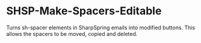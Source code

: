 # SHSP-Make-Spacers-Editable
Turns sh-spacer elements in SharpSpring emails into modified buttons. This allows the spacers to be moved, copied and deleted.
